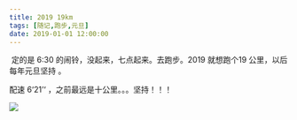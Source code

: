 ```yaml
---
title: 2019 19km
tags: [随记,跑步,元旦]
date: 2019-01-01 12:00:00
---
```




​	定的是 6:30 的闹铃，没起来，七点起来。去跑步。2019 就想跑个19 公里，以后每年元旦坚持 。

配速  6‘21’‘ ，之前最远是十公里。。。坚持！！！

<!--more-->

![](https://beer-1256523277.cos.ap-shanghai.myqcloud.com/keep/20190101124655.jpg) 



